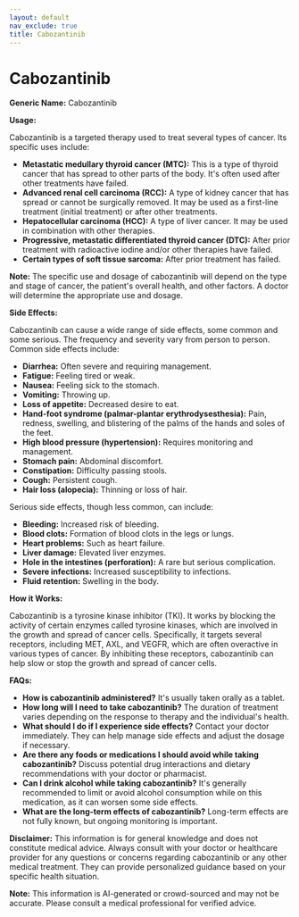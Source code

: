 ```yaml
---
layout: default
nav_exclude: true
title: Cabozantinib
---
```


# Cabozantinib

**Generic Name:** Cabozantinib

**Usage:**

Cabozantinib is a targeted therapy used to treat several types of cancer.  Its specific uses include:

* **Metastatic medullary thyroid cancer (MTC):**  This is a type of thyroid cancer that has spread to other parts of the body.  It's often used after other treatments have failed.
* **Advanced renal cell carcinoma (RCC):** A type of kidney cancer that has spread or cannot be surgically removed.  It may be used as a first-line treatment (initial treatment) or after other treatments.
* **Hepatocellular carcinoma (HCC):** A type of liver cancer. It may be used in combination with other therapies.
* **Progressive, metastatic differentiated thyroid cancer (DTC):**  After prior treatment with radioactive iodine and/or other therapies have failed.
* **Certain types of soft tissue sarcoma:** After prior treatment has failed.

**Note:** The specific use and dosage of cabozantinib will depend on the type and stage of cancer, the patient's overall health, and other factors.  A doctor will determine the appropriate use and dosage.


**Side Effects:**

Cabozantinib can cause a wide range of side effects, some common and some serious.  The frequency and severity vary from person to person. Common side effects include:

* **Diarrhea:** Often severe and requiring management.
* **Fatigue:** Feeling tired or weak.
* **Nausea:** Feeling sick to the stomach.
* **Vomiting:** Throwing up.
* **Loss of appetite:** Decreased desire to eat.
* **Hand-foot syndrome (palmar-plantar erythrodysesthesia):** Pain, redness, swelling, and blistering of the palms of the hands and soles of the feet.
* **High blood pressure (hypertension):**  Requires monitoring and management.
* **Stomach pain:** Abdominal discomfort.
* **Constipation:** Difficulty passing stools.
* **Cough:**  Persistent cough.
* **Hair loss (alopecia):**  Thinning or loss of hair.


Serious side effects, though less common, can include:

* **Bleeding:** Increased risk of bleeding.
* **Blood clots:** Formation of blood clots in the legs or lungs.
* **Heart problems:**  Such as heart failure.
* **Liver damage:**  Elevated liver enzymes.
* **Hole in the intestines (perforation):**  A rare but serious complication.
* **Severe infections:**  Increased susceptibility to infections.
* **Fluid retention:**  Swelling in the body.


**How it Works:**

Cabozantinib is a tyrosine kinase inhibitor (TKI).  It works by blocking the activity of certain enzymes called tyrosine kinases, which are involved in the growth and spread of cancer cells. Specifically, it targets several receptors, including MET, AXL, and VEGFR, which are often overactive in various types of cancer. By inhibiting these receptors, cabozantinib can help slow or stop the growth and spread of cancer cells.


**FAQs:**

* **How is cabozantinib administered?** It's usually taken orally as a tablet.
* **How long will I need to take cabozantinib?** The duration of treatment varies depending on the response to therapy and the individual's health.
* **What should I do if I experience side effects?**  Contact your doctor immediately.  They can help manage side effects and adjust the dosage if necessary.
* **Are there any foods or medications I should avoid while taking cabozantinib?**  Discuss potential drug interactions and dietary recommendations with your doctor or pharmacist.
* **Can I drink alcohol while taking cabozantinib?**  It's generally recommended to limit or avoid alcohol consumption while on this medication, as it can worsen some side effects.
* **What are the long-term effects of cabozantinib?**  Long-term effects are not fully known, but ongoing monitoring is important.

**Disclaimer:** This information is for general knowledge and does not constitute medical advice.  Always consult with your doctor or healthcare provider for any questions or concerns regarding cabozantinib or any other medical treatment. They can provide personalized guidance based on your specific health situation.


**Note:** This information is AI-generated or crowd-sourced and may not be accurate. Please consult a medical professional for verified advice.